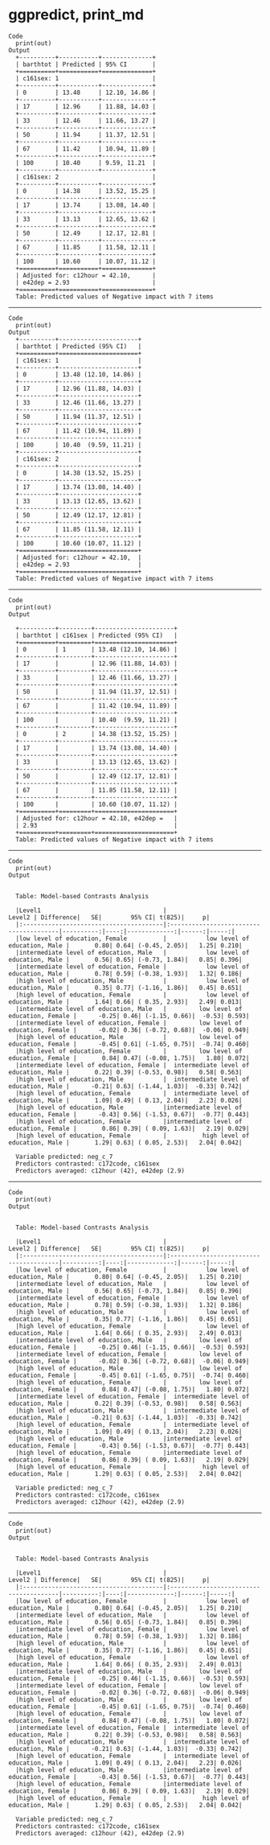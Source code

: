 # ggpredict, print_md

    Code
      print(out)
    Output
      +----------+-----------+--------------+
      | barthtot | Predicted | 95% CI       |
      +==========+===========+==============+
      | c161sex: 1                          |
      +----------+-----------+--------------+
      | 0        | 13.48     | 12.10, 14.86 |
      +----------+-----------+--------------+
      | 17       | 12.96     | 11.88, 14.03 |
      +----------+-----------+--------------+
      | 33       | 12.46     | 11.66, 13.27 |
      +----------+-----------+--------------+
      | 50       | 11.94     | 11.37, 12.51 |
      +----------+-----------+--------------+
      | 67       | 11.42     | 10.94, 11.89 |
      +----------+-----------+--------------+
      | 100      | 10.40     | 9.59, 11.21  |
      +----------+-----------+--------------+
      | c161sex: 2                          |
      +----------+-----------+--------------+
      | 0        | 14.38     | 13.52, 15.25 |
      +----------+-----------+--------------+
      | 17       | 13.74     | 13.08, 14.40 |
      +----------+-----------+--------------+
      | 33       | 13.13     | 12.65, 13.62 |
      +----------+-----------+--------------+
      | 50       | 12.49     | 12.17, 12.81 |
      +----------+-----------+--------------+
      | 67       | 11.85     | 11.58, 12.11 |
      +----------+-----------+--------------+
      | 100      | 10.60     | 10.07, 11.12 |
      +==========+===========+==============+
      | Adjusted for: c12hour = 42.10,      |
      | e42dep = 2.93                       |
      +==========+===========+==============+
      Table: Predicted values of Negative impact with 7 items 

---

    Code
      print(out)
    Output
      +----------+----------------------+
      | barthtot | Predicted (95% CI)   |
      +==========+======================+
      | c161sex: 1                      |
      +----------+----------------------+
      | 0        | 13.48 (12.10, 14.86) |
      +----------+----------------------+
      | 17       | 12.96 (11.88, 14.03) |
      +----------+----------------------+
      | 33       | 12.46 (11.66, 13.27) |
      +----------+----------------------+
      | 50       | 11.94 (11.37, 12.51) |
      +----------+----------------------+
      | 67       | 11.42 (10.94, 11.89) |
      +----------+----------------------+
      | 100      | 10.40  (9.59, 11.21) |
      +----------+----------------------+
      | c161sex: 2                      |
      +----------+----------------------+
      | 0        | 14.38 (13.52, 15.25) |
      +----------+----------------------+
      | 17       | 13.74 (13.08, 14.40) |
      +----------+----------------------+
      | 33       | 13.13 (12.65, 13.62) |
      +----------+----------------------+
      | 50       | 12.49 (12.17, 12.81) |
      +----------+----------------------+
      | 67       | 11.85 (11.58, 12.11) |
      +----------+----------------------+
      | 100      | 10.60 (10.07, 11.12) |
      +==========+======================+
      | Adjusted for: c12hour = 42.10,  |
      | e42dep = 2.93                   |
      +==========+======================+
      Table: Predicted values of Negative impact with 7 items 

---

    Code
      print(out)
    Output
      
      +----------+---------+----------------------+
      | barthtot | c161sex | Predicted (95% CI)   |
      +==========+=========+======================+
      | 0        | 1       | 13.48 (12.10, 14.86) |
      +----------+---------+----------------------+
      | 17       |         | 12.96 (11.88, 14.03) |
      +----------+---------+----------------------+
      | 33       |         | 12.46 (11.66, 13.27) |
      +----------+---------+----------------------+
      | 50       |         | 11.94 (11.37, 12.51) |
      +----------+---------+----------------------+
      | 67       |         | 11.42 (10.94, 11.89) |
      +----------+---------+----------------------+
      | 100      |         | 10.40  (9.59, 11.21) |
      +----------+---------+----------------------+
      | 0        | 2       | 14.38 (13.52, 15.25) |
      +----------+---------+----------------------+
      | 17       |         | 13.74 (13.08, 14.40) |
      +----------+---------+----------------------+
      | 33       |         | 13.13 (12.65, 13.62) |
      +----------+---------+----------------------+
      | 50       |         | 12.49 (12.17, 12.81) |
      +----------+---------+----------------------+
      | 67       |         | 11.85 (11.58, 12.11) |
      +----------+---------+----------------------+
      | 100      |         | 10.60 (10.07, 11.12) |
      +==========+=========+======================+
      | Adjusted for: c12hour = 42.10, e42dep =   |
      | 2.93                                      |
      +==========+=========+======================+
      Table: Predicted values of Negative impact with 7 items 

---

    Code
      print(out)
    Output
      
      
      Table: Model-based Contrasts Analysis
      
      |Level1                                  |                                 Level2 | Difference|   SE|        95% CI| t(825)|     p|
      |:---------------------------------------|:---------------------------------------|----------:|----:|-------------:|------:|-----:|
      |low level of education, Female          |           low level of education, Male |       0.80| 0.64| (-0.45, 2.05)|   1.25| 0.210|
      |intermediate level of education, Male   |           low level of education, Male |       0.56| 0.65| (-0.73, 1.84)|   0.85| 0.396|
      |intermediate level of education, Female |           low level of education, Male |       0.78| 0.59| (-0.38, 1.93)|   1.32| 0.186|
      |high level of education, Male           |           low level of education, Male |       0.35| 0.77| (-1.16, 1.86)|   0.45| 0.651|
      |high level of education, Female         |           low level of education, Male |       1.64| 0.66| ( 0.35, 2.93)|   2.49| 0.013|
      |intermediate level of education, Male   |         low level of education, Female |      -0.25| 0.46| (-1.15, 0.66)|  -0.53| 0.593|
      |intermediate level of education, Female |         low level of education, Female |      -0.02| 0.36| (-0.72, 0.68)|  -0.06| 0.949|
      |high level of education, Male           |         low level of education, Female |      -0.45| 0.61| (-1.65, 0.75)|  -0.74| 0.460|
      |high level of education, Female         |         low level of education, Female |       0.84| 0.47| (-0.08, 1.75)|   1.80| 0.072|
      |intermediate level of education, Female |  intermediate level of education, Male |       0.22| 0.39| (-0.53, 0.98)|   0.58| 0.563|
      |high level of education, Male           |  intermediate level of education, Male |      -0.21| 0.63| (-1.44, 1.03)|  -0.33| 0.742|
      |high level of education, Female         |  intermediate level of education, Male |       1.09| 0.49| ( 0.13, 2.04)|   2.23| 0.026|
      |high level of education, Male           |intermediate level of education, Female |      -0.43| 0.56| (-1.53, 0.67)|  -0.77| 0.443|
      |high level of education, Female         |intermediate level of education, Female |       0.86| 0.39| ( 0.09, 1.63)|   2.19| 0.029|
      |high level of education, Female         |          high level of education, Male |       1.29| 0.63| ( 0.05, 2.53)|   2.04| 0.042|
      
      Variable predicted: neg_c_7
      Predictors contrasted: c172code, c161sex
      Predictors averaged: c12hour (42), e42dep (2.9)
      

---

    Code
      print(out)
    Output
      
      
      Table: Model-based Contrasts Analysis
      
      |Level1                                  |                                 Level2 | Difference|   SE|        95% CI| t(825)|     p|
      |:---------------------------------------|:---------------------------------------|----------:|----:|-------------:|------:|-----:|
      |low level of education, Female          |           low level of education, Male |       0.80| 0.64| (-0.45, 2.05)|   1.25| 0.210|
      |intermediate level of education, Male   |           low level of education, Male |       0.56| 0.65| (-0.73, 1.84)|   0.85| 0.396|
      |intermediate level of education, Female |           low level of education, Male |       0.78| 0.59| (-0.38, 1.93)|   1.32| 0.186|
      |high level of education, Male           |           low level of education, Male |       0.35| 0.77| (-1.16, 1.86)|   0.45| 0.651|
      |high level of education, Female         |           low level of education, Male |       1.64| 0.66| ( 0.35, 2.93)|   2.49| 0.013|
      |intermediate level of education, Male   |         low level of education, Female |      -0.25| 0.46| (-1.15, 0.66)|  -0.53| 0.593|
      |intermediate level of education, Female |         low level of education, Female |      -0.02| 0.36| (-0.72, 0.68)|  -0.06| 0.949|
      |high level of education, Male           |         low level of education, Female |      -0.45| 0.61| (-1.65, 0.75)|  -0.74| 0.460|
      |high level of education, Female         |         low level of education, Female |       0.84| 0.47| (-0.08, 1.75)|   1.80| 0.072|
      |intermediate level of education, Female |  intermediate level of education, Male |       0.22| 0.39| (-0.53, 0.98)|   0.58| 0.563|
      |high level of education, Male           |  intermediate level of education, Male |      -0.21| 0.63| (-1.44, 1.03)|  -0.33| 0.742|
      |high level of education, Female         |  intermediate level of education, Male |       1.09| 0.49| ( 0.13, 2.04)|   2.23| 0.026|
      |high level of education, Male           |intermediate level of education, Female |      -0.43| 0.56| (-1.53, 0.67)|  -0.77| 0.443|
      |high level of education, Female         |intermediate level of education, Female |       0.86| 0.39| ( 0.09, 1.63)|   2.19| 0.029|
      |high level of education, Female         |          high level of education, Male |       1.29| 0.63| ( 0.05, 2.53)|   2.04| 0.042|
      
      Variable predicted: neg_c_7
      Predictors contrasted: c172code, c161sex
      Predictors averaged: c12hour (42), e42dep (2.9)
      

---

    Code
      print(out)
    Output
      
      
      Table: Model-based Contrasts Analysis
      
      |Level1                                  |                                 Level2 | Difference|   SE|        95% CI| t(825)|     p|
      |:---------------------------------------|:---------------------------------------|----------:|----:|-------------:|------:|-----:|
      |low level of education, Female          |           low level of education, Male |       0.80| 0.64| (-0.45, 2.05)|   1.25| 0.210|
      |intermediate level of education, Male   |           low level of education, Male |       0.56| 0.65| (-0.73, 1.84)|   0.85| 0.396|
      |intermediate level of education, Female |           low level of education, Male |       0.78| 0.59| (-0.38, 1.93)|   1.32| 0.186|
      |high level of education, Male           |           low level of education, Male |       0.35| 0.77| (-1.16, 1.86)|   0.45| 0.651|
      |high level of education, Female         |           low level of education, Male |       1.64| 0.66| ( 0.35, 2.93)|   2.49| 0.013|
      |intermediate level of education, Male   |         low level of education, Female |      -0.25| 0.46| (-1.15, 0.66)|  -0.53| 0.593|
      |intermediate level of education, Female |         low level of education, Female |      -0.02| 0.36| (-0.72, 0.68)|  -0.06| 0.949|
      |high level of education, Male           |         low level of education, Female |      -0.45| 0.61| (-1.65, 0.75)|  -0.74| 0.460|
      |high level of education, Female         |         low level of education, Female |       0.84| 0.47| (-0.08, 1.75)|   1.80| 0.072|
      |intermediate level of education, Female |  intermediate level of education, Male |       0.22| 0.39| (-0.53, 0.98)|   0.58| 0.563|
      |high level of education, Male           |  intermediate level of education, Male |      -0.21| 0.63| (-1.44, 1.03)|  -0.33| 0.742|
      |high level of education, Female         |  intermediate level of education, Male |       1.09| 0.49| ( 0.13, 2.04)|   2.23| 0.026|
      |high level of education, Male           |intermediate level of education, Female |      -0.43| 0.56| (-1.53, 0.67)|  -0.77| 0.443|
      |high level of education, Female         |intermediate level of education, Female |       0.86| 0.39| ( 0.09, 1.63)|   2.19| 0.029|
      |high level of education, Female         |          high level of education, Male |       1.29| 0.63| ( 0.05, 2.53)|   2.04| 0.042|
      
      Variable predicted: neg_c_7
      Predictors contrasted: c172code, c161sex
      Predictors averaged: c12hour (42), e42dep (2.9)
      

